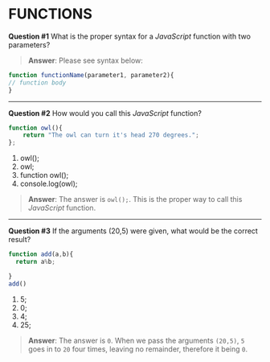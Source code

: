 # FUNCTIONS

**Question #1**	What is the proper syntax for a _JavaScript_ function with two parameters?

> **Answer**: Please see syntax below:
```js
function functionName(parameter1, parameter2){
// function body
}


```
---

**Question #2** How would you call this _JavaScript_ function?

```js
function owl(){
    return "The owl can turn it's head 270 degrees.";
};
```
 1. owl();
 2. owl;
 3. function owl();
 4. console.log(owl);

>**Answer**: The answer is  `owl();`. This is the proper way to call this _JavaScript_ function.
---
**Question #3** If the arguments (20,5) were given, what would be the correct result?
```js
function add(a,b){
  return a%b;

}
add()

```
 1. 5;
 2. 0;
 3. 4;
 4. 25;


>**Answer**: The answer is `0`. When we pass the arguments `(20,5)`, `5` goes in to `20` four times, leaving no remainder, therefore it being `0`.